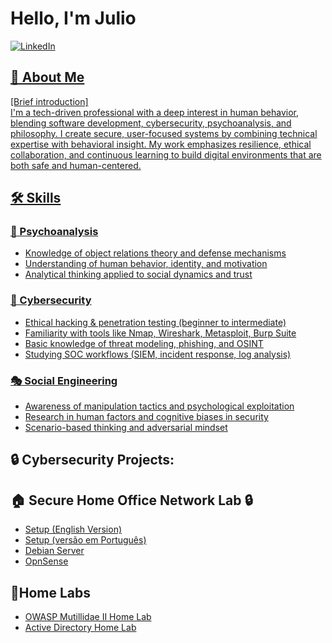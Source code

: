 # Hello, I'm Julio
<a href="www.linkedin.com/in/julio-cesar-9b6427373" target="_blank">
  <img src="https://img.shields.io/badge/LinkedIn-Connect-blue?style=for-the-badge&logo=linkedin" alt="LinkedIn">
  
## 👋 About Me
[Brief introduction]<br>
I'm a tech-driven professional with a deep interest in human behavior, blending software development, cybersecurity, psychoanalysis, and philosophy. I create secure, user-focused systems by combining technical expertise with behavioral insight. My work emphasizes resilience, ethical collaboration, and continuous learning to build digital environments that are both safe and human-centered.

## 🛠️ Skills
### 🧠 Psychoanalysis
- Knowledge of object relations theory and defense mechanisms
- Understanding of human behavior, identity, and motivation
- Analytical thinking applied to social dynamics and trust
### 🔐 Cybersecurity
- Ethical hacking & penetration testing (beginner to intermediate)
- Familiarity with tools like Nmap, Wireshark, Metasploit, Burp Suite
- Basic knowledge of threat modeling, phishing, and OSINT
- Studying SOC workflows (SIEM, incident response, log analysis)
### 🎭 Social Engineering
- Awareness of manipulation tactics and psychological exploitation
- Research in human factors and cognitive biases in security
- Scenario-based thinking and adversarial mindset
</a><br>
<h2>🔒 Cybersecurity Projects:</h2>

<h2>🏠 Secure Home Office Network Lab 🔒</h2>
<ul>  
  <li><a href="https://github.com/Juliocesar-sec/Setup.git">Setup (English Version)</a></li>
  <li><a href="https://github.com/Juliocesar-sec/Setup.Portugues.git">Setup (versão em Português)</a></li>
   <li><a href="https://github.com/Juliocesar-sec/Debian-erver-.git">Debian Server</a></li>
   <li><a href="https://github.com/Juliocesar-sec/OpnSense.git">OpnSense</a></li>
</ul>

<h2>🧪Home Labs</h2>
<ul>
  <li><a href="https://github.com/Juliocesar-sec/MutillidaeII.HomeLab.git">OWASP Mutillidae II Home Lab</a></li>
  <li><a href="https://github.com/Juliocesar-sec/ActiveDirectoryLab.git">Active Directory Home Lab</a></li>
</ul>





